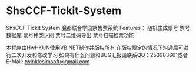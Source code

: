 # ShsCCF-Tickit-System
ShsCCF Tickit System
魔都联合学园祭售票系统
Features：
随机生成票号
票号数据库
票号种类识别
票号二维码导出
票号扫描检票功能

本程序由HwHKUN使用VB.NET制作并版权所有
在版权规定的情况下沟通后可进行二次开发和修改学习
如果有什么问题和BUG汇报请联系QQ：253983661或者E-Mail: twinklesimsoft@gmail.com
